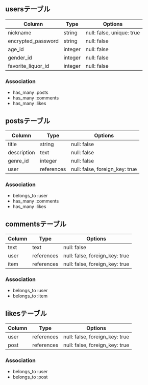 ## usersテーブル

| Column             | Type    | Options                   |
| ------------------ | ------- | ------------------------- |
| nickname           | string  | null: false, unique: true |
| encrypted_password | string  | null: false               |
| age_id             | integer | null: false               |
| gender_id          | integer | null: false               |
| favorite_liquor_id | integer | null: false               |

### Association
- has_many :posts
- has_many :comments
- has_many :likes

## postsテーブル

| Column      | Type       | Options                        |
| ----------- | ---------- | ------------------------------ |
| title       | string     | null: false                    |
| description | text       | null: false                    |
| genre_id    | integer    | null: false                    |
| user        | references | null: false, foreign_key: true |

### Association
- belongs_to :user
- has_many :comments
- has_many :likes

## commentsテーブル

| Column | Type       | Options                        |
| ------ | ---------- | ------------------------------ |
| text   | text       | null: false                    |
| user   | references | null: false, foreign_key: true |
| item   | references | null: false, foreign_key: true |

### Association
- belongs_to :user
- belongs_to :item

## likesテーブル

| Column | Type       | Options                        |
| ------ | ---------- | ------------------------------ |
| user   | references | null: false, foreign_key: true |
| post   | references | null: false, foreign_key: true |

### Association
- belongs_to :user
- belongs_to :post